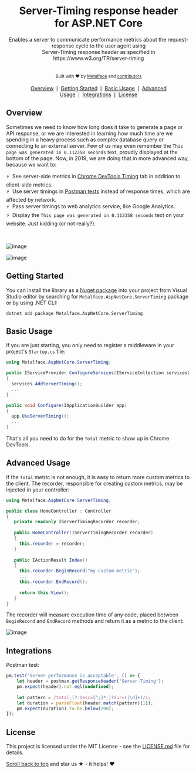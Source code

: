 <div align="center">
  <img alt="" src="https://user-images.githubusercontent.com/102076/52376950-23627380-2a6c-11e9-83d3-86085c3b3653.png"/>
</div>
<h1 align="center">Server-Timing response header<br/>for ASP.NET Core</h1>
<div align="center">
  Enables a server to communicate performance metrics about the request-response cycle to the user agent using<br/>Server-Timing response header as specified in https://www.w3.org/TR/server-timing
</div>
<br/>
<div align="center">
  <img alt="" src="https://travis-ci.org/metalface-oss/aspnetcore-servertiming.svg?branch=master"/>
  <img alt="" src="https://buildstats.info/nuget/Metalface.AspNetCore.ServerTiming"/>
</div>
<div align="center">
  <sub>Built with ❤︎ by 
  <a href="https://www.metalface.com">Metalface</a> and
  <a href="https://github.com/metalface-oss/aspnetcore-servertiming/graphs/contributors">
    contributors
  </a>
  </sub>
</div>
<br/>
<div align="center">
    <a href="#overview">Overview</a>&#160;&#x2758;&#160;<a href="#getting-started">Getting Started</a>&#160;&#x2758;&#160;<a href="#basic-usage">Basic Usage</a>&#160;&#x2758;&#160;<a href="#advanced-usage">Advanced Usage</a>&#160;&#x2758;&#160;<a href="#integrations">Integrations</a>&#160;&#x2758;&#160;<a href="#license">License</a> 
</div> 

## Overview
Sometimes we need to know how long does it take to generate a page or API response, or we are interested in learning how much time are we spending in a heavy process such as complex database query or connecting to an external server. Few of us may even remember the ```This page was generated in 0.112358 seconds``` text, proudly displayed at the bottom of the page.
Now, in 2019, we are doing that in more advanced way, because we want to:    

⚡&nbsp; See server-side metrics in [Chrome DevTools Timing](https://developers.google.com/web/tools/chrome-devtools/network-performance/resource-loading#view_network_timing) tab in addition to client-side metrics.    
⚡&nbsp; Use server timings in [Postman tests](https://learning.getpostman.com/docs/postman/scripts/test_scripts) instead of response times, which are affected by network.    
⚡&nbsp; Pass server timings to web analytics service, like Google Analytics.    
⚡&nbsp; Display the ```This page was generated in 0.112358 seconds``` text on your website. Just kidding (or not really?).

<br/>

![image](https://user-images.githubusercontent.com/102076/52399644-83393880-2ac5-11e9-9b0b-42b713e5fea1.png)

![image](https://user-images.githubusercontent.com/102076/52399698-a7951500-2ac5-11e9-9269-d01a0ce2b8ed.png)

## Getting Started
You can install the library as a [Nuget package](https://www.nuget.org/packages/Metalface.AspNetCore.ServerTiming) into your project from Visual Studio editor by searching for ```Metalface.AspNetCore.ServerTiming``` package or by using .NET CLI:

```console
dotnet add package Metalface.AspNetCore.ServerTiming
```

## Basic Usage
If you are just starting, you only need to register a middleware in your project's ```Startup.cs``` file:

```csharp
using Metalface.AspNetCore.ServerTiming;
```
```csharp
public IServiceProvider ConfigureServices(IServiceCollection services)
{
  services.AddServerTiming(); 
  ...
}

public void Configure(IApplicationBuilder app)
{
  app.UseServerTiming(); 
  ...
}
```

That's all you need to do for the ```Total``` metric to show up in Chrome DevTools.

## Advanced Usage
If the ```Total``` metric is not enough, it is easy to return more custom metrics to the client.
The recorder, responsible for creating custom metrics, may be injected in your controller:

```csharp
using Metalface.AspNetCore.ServerTiming;
```
```csharp
public class HomeController : Controller
{
   private readonly IServerTimingRecorder recorder;
   
   public HomeController(IServerTimingRecorder recorder)
   {
     this.recorder = recorder;
   }
   
   public IActionResult Index()
   {
     this.recorder.BeginRecord("my-custom-metric");
     ...
     this.recorder.EndRecord();
     
     return this.View();
   }
}
```

The recorder will measure execution time of any code, placed between ```BeginRecord``` and ```EndRecord``` methods and return it as a  metric to the client:

![image](https://user-images.githubusercontent.com/102076/52399547-48cf9b80-2ac5-11e9-883f-88b392409c2a.png)

## Integrations
Postman test:
```js
pm.test('Server performance is acceptable', () => {
    let header = postman.getResponseHeader('Server-Timing');
    pm.expect(header).not.eql(undefined);
    
    let pattern = /total;(?:desc=[^;]*;)?dur=([\d]+)/i;
    let duration = parseFloat(header.match(pattern)[1]);
    pm.expect(duration).to.be.below(200);
});
```

## License
This project is licensed under the MIT License - see the [LICENSE.md](../LICENSE.md) file for details.


[Scroll back to top](#js-repo-pjax-container) and star us ★ - it helps! ❤︎
